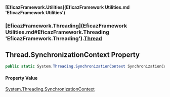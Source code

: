 #### [EficazFramework.Utilities](EficazFramework Utilities.md 'EficazFramework Utilities')
### [EficazFramework.Threading](EficazFramework Utilities.md#EficazFramework.Threading 'EficazFramework.Threading').[Thread](EficazFramework.Threading/Thread.md 'EficazFramework.Threading.Thread')

## Thread.SynchronizationContext Property

```csharp
public static System.Threading.SynchronizationContext SynchronizationContext { get; set; }
```

#### Property Value
[System.Threading.SynchronizationContext](https://docs.microsoft.com/en-us/dotnet/api/System.Threading.SynchronizationContext 'System.Threading.SynchronizationContext')